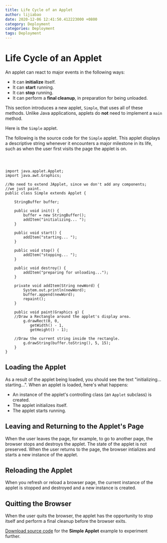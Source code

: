 ```yaml
---
title: Life Cycle of an Applet
author: lijiabao
date: 2020-12-06 12:41:50.412223000 +0800
category: Deployment
categories: Deployment
tags: Deployment
---
```


# Life Cycle of an Applet

An applet can react to major events in the following ways:

- It can **initialize** itself.
- It can **start** running.
- It can **stop** running.
- It can perform a **final cleanup**, in preparation for being unloaded.

This section introduces a new applet, `Simple`, that uses all of these methods. Unlike Java applications, applets do **not** need to implement a `main` method.

Here is the `Simple` applet.

The following is the source code for the `Simple` applet. This applet displays a descriptive string whenever it encounters a major milestone in its life, such as when the user first visits the page the applet is on.

```



import java.applet.Applet;
import java.awt.Graphics;

//No need to extend JApplet, since we don't add any components;
//we just paint.
public class Simple extends Applet {

    StringBuffer buffer;

    public void init() {
        buffer = new StringBuffer();
        addItem("initializing... ");
    }

    public void start() {
        addItem("starting... ");
    }

    public void stop() {
        addItem("stopping... ");
    }

    public void destroy() {
        addItem("preparing for unloading...");
    }

    private void addItem(String newWord) {
        System.out.println(newWord);
        buffer.append(newWord);
        repaint();
    }

    public void paint(Graphics g) {
	//Draw a Rectangle around the applet's display area.
        g.drawRect(0, 0, 
		   getWidth() - 1,
		   getHeight() - 1);

	//Draw the current string inside the rectangle.
        g.drawString(buffer.toString(), 5, 15);
    }
}

```

## <a name="loading" id="loading">Loading the Applet</a>

As a result of the applet being loaded, you should see the text "initializing... starting...". When an applet is loaded, here's what happens:

- An instance of the applet's controlling class (an `Applet` subclass) is created.
- The applet initializes itself.
- The applet starts running.

## <a name="leaving" id="leaving">Leaving and Returning to the Applet's Page</a>

When the user leaves the page, for example, to go to another page, the browser stops and destroys the applet. The state of the applet is not preserved. When the user returns to the page, the browser intializes and starts a new instance of the applet.

## <a name="reloading" id="reloading">Reloading the Applet</a>

When you refresh or reload a browser page, the current instance of the applet is stopped and destroyed and a new instance is created.

## <a name="quitting" id="quitting">Quitting the Browser</a>

When the user quits the browser, the applet has the opportunity to stop itself and perform a final cleanup before the browser exits.


[Download source code](examplesIndex.html#Simple) for the **Simple Applet** example to experiment further.
